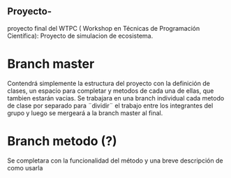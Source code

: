 ## Proyecto-
proyecto final del WTPC ( Workshop en Técnicas de Programación Científica):
Proyecto de simulacion de ecosistema. 

# Branch master

Contendrá simplemente la estructura del proyecto con la definición de clases, un espacio para completar y metodos de cada una de ellas, que tambien estarán vacias. 
Se trabajara en una branch individual cada metodo de clase por separado para ¨dividir¨ el trabajo entre los integrantes del grupo y luego se mergeará a la branch master al final.

# Branch metodo (?) 
Se completara con la funcionalidad del método y una breve descripción de como usarla
